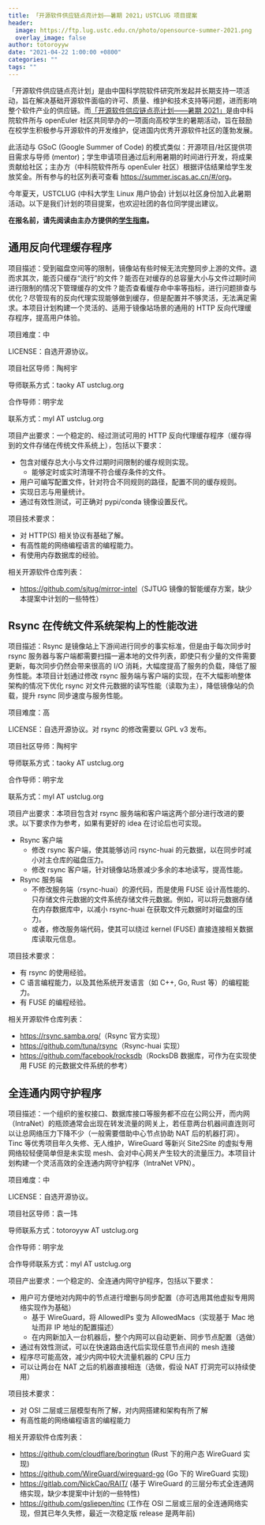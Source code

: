 ```yaml
---
title: 「开源软件供应链点亮计划——暑期 2021」USTCLUG 项目提案
header:
  image: https://ftp.lug.ustc.edu.cn/photo/opensource-summer-2021.png
  overlay_image: false
author: totoroyyw
date: "2021-04-22 1:00:00 +0800"
categories: ""
tags: ""
---
```


「开源软件供应链点亮计划」是由中国科学院软件研究所发起并长期支持一项活动，旨在解决基础开源软件面临的许可、质量、维护和技术支持等问题，进而影响整个软件产业的供应链。而[「开源软件供应链点亮计划——暑期 2021」](https://summer.iscas.ac.cn/)是由中科院软件所与 openEuler 社区共同举办的一项面向高校学生的暑期活动，旨在鼓励在校学生积极参与开源软件的开发维护，促进国内优秀开源软件社区的蓬勃发展。

<!--more-->

此活动与 GSoC (Google Summer of Code) 的模式类似：开源项目/社区提供项目需求与导师 (mentor)；学生申请项目通过后利用暑期的时间进行开发，将成果贡献给社区；主办方（中科院软件所与 openEuler 社区）根据评估结果给学生发放奖金。所有参与的社区列表可查看 <https://summer.iscas.ac.cn/#/org>。

今年夏天，USTCLUG (中科大学生 Linux 用户协会) 计划以社区身份加入此暑期活动。以下是我们计划的项目提案，也欢迎社团的各位同学提出建议。

**在报名前，请先阅读由主办方提供的[学生指南](https://summer.iscas.ac.cn/help/student/)。**

## 通用反向代理缓存程序

项目描述：受到磁盘空间等的限制，镜像站有些时候无法完整同步上游的文件。退而求其次，能否只缓存“流行”的文件？能否在对缓存的总容量大小与文件过期时间进行限制的情况下管理缓存的文件？能否查看缓存命中率等指标，进行问题排查与优化？尽管现有的反向代理实现能够做到缓存，但是配置并不够灵活，无法满足需求。本项目计划构建一个灵活的、适用于镜像站场景的通用的 HTTP 反向代理缓存程序，提高用户体验。

项目难度：中

LICENSE：自选开源协议。

项目社区导师：陶柯宇

导师联系方式：taoky AT ustclug.org

合作导师：明宇龙

联系方式：myl AT ustclug.org

项目产出要求：一个稳定的、经过测试可用的 HTTP 反向代理缓存程序（缓存得到的文件存储在传统文件系统上），包括以下要求：

- 包含对缓存总大小与文件过期时间限制的缓存规则实现。
  - 能够定时或实时清理不符合缓存条件的文件。
- 用户可编写配置文件，针对符合不同规则的路径，配置不同的缓存规则。
- 实现日志与用量统计。
- 通过有效性测试，可正确对 pypi/conda 镜像设置反代。

项目技术要求：

- 对 HTTP(S) 相关协议有基础了解。
- 有高性能的网络编程语言的编程能力。
- 有使用内存数据库的经验。

相关开源软件仓库列表：

- <https://github.com/sjtug/mirror-intel>（SJTUG 镜像的智能缓存方案，缺少本提案中计划的一些特性）

## Rsync 在传统文件系统架构上的性能改进

项目描述：Rsync 是镜像站上下游间进行同步的事实标准，但是由于每次同步时 rsync 服务器与客户端都需要扫描一遍本地的文件列表，即使只有少量的文件需要更新，每次同步仍然会带来很高的 I/O 消耗，大幅度提高了服务的负载，降低了服务性能。本项目计划通过修改 rsync 服务端与客户端的实现，在不大幅影响整体架构的情况下优化 rsync 对文件元数据的读写性能（读取为主），降低镜像站的负载，提升 rsync 同步速度与服务性能。

项目难度：高

LICENSE：自选开源协议。对 rsync 的修改需要以 GPL v3 发布。

项目社区导师：陶柯宇

导师联系方式：taoky AT ustclug.org

合作导师：明宇龙

联系方式：myl AT ustclug.org

项目产出要求：本项目包含对 rsync 服务端和客户端这两个部分进行改进的要求。以下要求作为参考，如果有更好的 idea 在讨论后也可实现。

- Rsync 客户端
  - 修改 rsync 客户端，使其能够访问 rsync-huai 的元数据，以在同步时减小对主仓库的磁盘压力。
  - 修改 rsync 客户端，针对镜像站场景减少多余的本地读写，提高性能。
- Rsync 服务端
  - 不修改服务端（rsync-huai）的源代码，而是使用 FUSE 设计高性能的、只存储文件元数据的文件系统存储文件元数据。例如，可以将元数据存储在内存数据库中，以减小 rsync-huai 在获取文件元数据时对磁盘的压力。
  - 或者，修改服务端代码，使其可以绕过 kernel (FUSE) 直接连接相关数据库读取元信息。

项目技术要求：

- 有 rsync 的使用经验。
- C 语言编程能力，以及其他系统开发语言（如 C++, Go, Rust 等）的编程能力。
- 有 FUSE 的编程经验。

相关开源软件仓库列表：

- <https://rsync.samba.org/>（Rsync 官方实现）
- <https://github.com/tuna/rsync>（Rsync-huai 实现）
- <https://github.com/facebook/rocksdb>（RocksDB 数据库，可作为在实现使用 FUSE 的元数据文件系统的参考）

## 全连通内网守护程序

项目描述：一个组织的鉴权接口、数据库接口等服务都不应在公网公开，而内网（IntraNet）的瓶颈通常会出现在转发流量的网关上，若任意两台机器间直连则可以让总网络压力下降不少（一般需要借助中心节点协助 NAT 后的机器打洞）。Tinc 等优秀项目年久失修、无人维护，WireGuard 等新兴 Site2Site 的虚拟专用网络较轻便简单但是未实现 mesh、会对中心网关产生较大的流量压力。本项目计划构建一个灵活高效的全连通内网守护程序（IntraNet VPN）。

项目难度：中

LICENSE：自选开源协议。

项目社区导师：袁一玮

导师联系方式：totoroyyw AT ustclug.org

合作导师：明宇龙

合作导师联系方式：myl AT ustclug.org

项目产出要求：一个稳定的、全连通内网守护程序，包括以下要求：

- 用户可方便地对内网中的节点进行增删与同步配置（亦可选用其他虚拟专用网络实现作为基础）
  - 基于 WireGuard，将 AllowedIPs 变为 AllowedMacs（实现基于 Mac 地址而非 IP 地址的配置描述）
  - 在内网新加入一台机器后，整个内网可以自动更新、同步节点配置（选做）
- 通过有效性测试，可以在快速路由迭代后实现任意节点间的 mesh 连接
- 程序尽可能高效，减少内网中较大流量机器的 CPU 压力
- 可以让两台在 NAT 之后的机器直接相连（选做，假设 NAT 打洞完可以持续使用）

项目技术要求：

- 对 OSI 二层或三层模型有所了解，对内网搭建和架构有所了解
- 有高性能的网络编程语言的编程能力

相关开源软件仓库列表：

- <https://github.com/cloudflare/boringtun> (Rust 下的用户态 WireGuard 实现)
- <https://github.com/WireGuard/wireguard-go> (Go 下的 WireGuard 实现)
- <https://gitlab.com/NickCao/RAIT/> (基于 WireGuard 的三层分布式全连通网络实现，缺少本提案中计划的一些特性)
- <https://github.com/gsliepen/tinc> (工作在 OSI 二层或三层的全连通网络实现，但其已年久失修，最近一次稳定版 release 是两年前)
